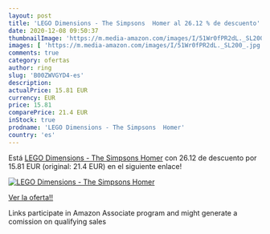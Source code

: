 ```yaml
---
layout: post
title: 'LEGO Dimensions - The Simpsons  Homer al 26.12 % de descuento'
date: 2020-12-08 09:50:37
thumbnailImage: 'https://m.media-amazon.com/images/I/51Wr0fPR2dL._SL200_.jpg'
images: [ 'https://m.media-amazon.com/images/I/51Wr0fPR2dL._SL200_.jpg' ]
comments: true
category: ofertas
author: ring
slug: 'B00ZWVGYD4-es'
description:
actualPrice: 15.81 EUR
currency: EUR
price: 15.81
comparePrice: 21.4 EUR
inStock: true
prodname: 'LEGO Dimensions - The Simpsons  Homer'
country: 'es'
---
```


Está [LEGO Dimensions - The Simpsons  Homer](https://www.amazon.es/dp/B00ZWVGYD4/?tag=tolees-21) con 26.12 de descuento por 15.81 EUR (original: 21.4 EUR) en el siguiente enlace!

[![LEGO Dimensions - The Simpsons  Homer](https://m.media-amazon.com/images/I/51Wr0fPR2dL._SL200_.jpg)](https://www.amazon.es/dp/B00ZWVGYD4/?tag=tolees-21)

[Ver la oferta!!](https://www.amazon.es/dp/B00ZWVGYD4/?tag=tolees-21)

Links participate in Amazon Associate program and might generate a comission on qualifying sales


